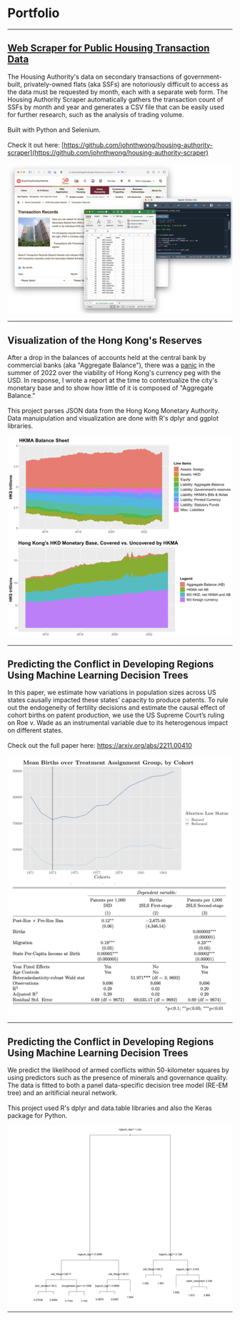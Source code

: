 # Portfolio

---

## [Web Scraper for Public Housing Transaction Data](https://github.com/johnthwong/housing-authority-scraper)
The Housing Authority's data on secondary transactions of government-built, privately-owned flats (aka SSFs) are notoriously difficult to access as the data must be requested by month, each with a separate web form. The Housing Authority Scraper automatically gathers the transaction count of SSFs by month and year and generates a CSV file that can be easily used for further research, such as the analysis of trading volume.
<br>
<br>
Built with Python and Selenium.
<br>
<br>
Check it out here: [https://github.com/johnthwong/housing-authority-scraper](https://github.com/johnthwong/housing-authority-scraper)
<br>
<br>
<img src="images/thumbnail_ha_scraper.png"/>



---

## Visualization of the Hong Kong's Reserves
After a drop in the balances of accounts held at the central bank by commercial banks (aka "Aggregate Balance"), there was a [panic](https://www.bloomberg.com/news/articles/2022-07-26/hong-kong-liquidity-shrinks-50-since-may-amid-currency-defense) in the summer of 2022 over the viability of Hong Kong's currency peg with the USD. In response, I wrote a report at the time to contextualize the city's monetary base and to show how little of it is composed of "Aggregate Balance."
<br>
<br>
This project parses JSON data from the Hong Kong Monetary Authority. Data manuipulation and visualization are done with R's dplyr and ggplot libraries.
<br>
<br>
<img src="images/thumbnail_viz_reserves.png"/>

---

## Predicting the Conflict in Developing Regions Using Machine Learning Decision Trees
In this paper, we estimate how variations in population sizes across US states causally impacted these states’ capacity to produce patents. To rule out the endogeneity of fertility decisions and estimate the causal effect of cohort births on patent production, we use the US Supreme Court’s ruling on Roe v. Wade as an instrumental variable due to its heterogenous impact on different states.
<br>
<br>
Check out the full paper here: https://arxiv.org/abs/2211.00410
<br>
<br>
<img src="images/thumbnail_roe_1.png"/>
<img src="images/thumbnail_roe_2.png"/>


---

## Predicting the Conflict in Developing Regions Using Machine Learning Decision Trees
We predict the likelihood of armed conflicts within 50-kilometer squares by using predictors such as the presence of minerals and governance quality. The data is fitted to both a panel data-specific decision tree model (RE-EM tree) and an aritificial neural network. 
<br>
<br>
This project used R's dplyr and data.table libraries and also the Keras package for Python.

<img src="images/thumbnail_conflict_pred.png"/>

---
